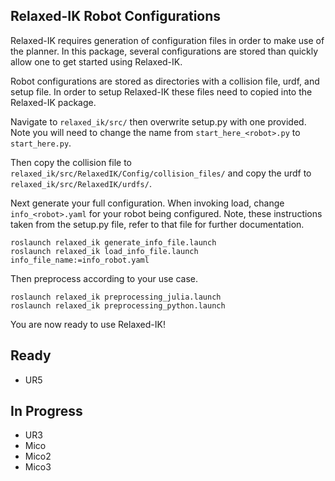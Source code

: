 ## Relaxed-IK Robot Configurations

Relaxed-IK requires generation of configuration files in order to make use of
the planner. In this package, several configurations are stored than quickly
allow one to get started using Relaxed-IK.

Robot configurations are stored as directories with a collision file, urdf, and setup file.
In order to setup Relaxed-IK these files need to copied into the Relaxed-IK package.

Navigate to `relaxed_ik/src/` then overwrite setup.py with one provided. Note
you will need to change the name from `start_here_<robot>.py` to `start_here.py`.

Then copy the collision file to `relaxed_ik/src/RelaxedIK/Config/collision_files/`
and copy the urdf to `relaxed_ik/src/RelaxedIK/urdfs/`.

Next generate your full configuration. When invoking load, change `info_<robot>.yaml`
for your robot being configured. Note, these instructions taken from the setup.py file,
refer to that file for further documentation.

```
roslaunch relaxed_ik generate_info_file.launch
roslaunch relaxed_ik load_info_file.launch info_file_name:=info_robot.yaml
```

Then preprocess according to your use case.

```
roslaunch relaxed_ik preprocessing_julia.launch
roslaunch relaxed_ik preprocessing_python.launch
```
You are now ready to use Relaxed-IK!

## Ready

- UR5

## In Progress

- UR3
- Mico
- Mico2
- Mico3
